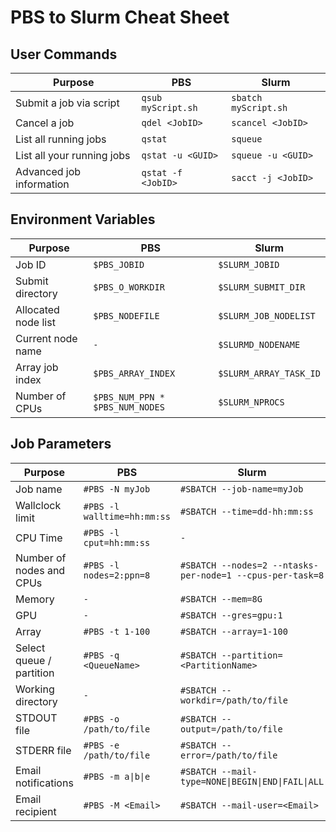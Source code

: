 # PBS to Slurm Cheat Sheet
## User Commands
|Purpose|PBS|Slurm|
|---|---|---|
|Submit a job via script|`qsub myScript.sh`|`sbatch myScript.sh`|
|Cancel a job|`qdel <JobID>`|`scancel <JobID>`|
|List all running jobs|`qstat`|`squeue`|
|List all your running jobs|`qstat -u <GUID>`|`squeue -u <GUID>`|
|Advanced job information|`qstat -f <JobID>`|`sacct -j <JobID>`|

## Environment Variables
|Purpose|PBS|Slurm|
|---|---|---|
|Job ID|`$PBS_JOBID`|`$SLURM_JOBID`|
|Submit directory|`$PBS_O_WORKDIR`|`$SLURM_SUBMIT_DIR`|
|Allocated node list|`$PBS_NODEFILE`|`$SLURM_JOB_NODELIST`|
|Current node name|`-`|`$SLURMD_NODENAME`|
|Array job index|`$PBS_ARRAY_INDEX`|`$SLURM_ARRAY_TASK_ID`|
|Number of CPUs|`$PBS_NUM_PPN * $PBS_NUM_NODES`|`$SLURM_NPROCS`|


## Job Parameters
|Purpose|PBS|Slurm|
|---|---|---|
|Job name|`#PBS -N myJob`|`#SBATCH --job-name=myJob`|
|Wallclock limit|`#PBS -l walltime=hh:mm:ss`|`#SBATCH --time=dd-hh:mm:ss`|
|CPU Time|`#PBS -l cput=hh:mm:ss`|`-`|
|Number of nodes and CPUs|`#PBS -l nodes=2:ppn=8`|`#SBATCH --nodes=2 --ntasks-per-node=1 --cpus-per-task=8`|
|Memory|`-`|`#SBATCH --mem=8G`|
|GPU|`-`|`#SBATCH --gres=gpu:1`|
|Array|`#PBS -t 1-100`|`#SBATCH --array=1-100`|
|Select queue / partition|`#PBS -q <QueueName>`|`#SBATCH --partition=<PartitionName>`|
|Working directory|`-`|`#SBATCH --workdir=/path/to/file`|
|STDOUT file|`#PBS -o /path/to/file`|`#SBATCH --output=/path/to/file`|
|STDERR file|`#PBS -e /path/to/file`|`#SBATCH --error=/path/to/file`|
|Email notifications|`#PBS -m a\|b\|e`|`#SBATCH --mail-type=NONE\|BEGIN\|END\|FAIL\|ALL`|
|Email recipient|`#PBS -M <Email>`|`#SBATCH --mail-user=<Email>`|
